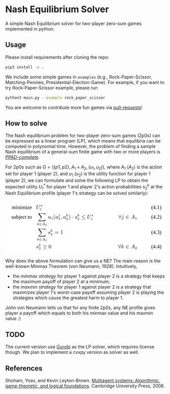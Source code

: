 # Nash Equilibrium Solver
A simple Nash Equilibrium solver for two-player zero-sum games implemented in python.

## Usage
Please install requirements after cloning the repo:
```bash
pip3 install -e .
```

We include some simple games in `examples` (e.g., Rock-Paper-Scissor, Matching-Pennies, Presidential-Election-Game).
For example, if you want to try Rock-Paper-Scissor example, please run
```bash
python3 main.py --example rock_paper_scissor
```
You are welcome to contribute more fun games via [pull-requests](https://github.com/shuoyang2000/nash_equilibrium_solver/pulls)!

## How to solve
The Nash equilibrium problem for two-player zero-sum games (2p0s) can be expressed as a linear program (LP), which means that equilibria can be computed in polynomial time.
However, the problem of finding a sample Nash equilibrium of a general-sum finite game with two or more players is [*PPAD-complete*](https://en.wikipedia.org/wiki/PPAD_(complexity)).

For 2p0s such as $G=(\{p1, p2\}, A_1\times A_2, (u_1, u_2))$, where $A_1$ ($A_2$) is the action set for player 1 (player 2), and $u_1$ ($u_2$) is the utility function for player 1 (player 2), we can formulate and solve the following LP to obtain the expected utility $U_1^*$ for player 1 and player 2's action probabilities $s_2^k$ at the Nash Equilibrium profile (player 1's strategy can be solved similarly):

<img src="docs/LP_formulation.png" alt="drawing" width="500"/>

Why does the above formulation can give us a NE? The main reason is the well-known Minmax Theorem (von Neumann, 1928). Intuitively, 
 - the *minmax strategy* for player 1 against player 2 is a strategy that keeps the maximum payoff of player 2 at a minimum; 
 - the *maxmin strategy* for player 1 against player 2 is a strategy that maximizes player 1's worst-case payoff assuming player 2 is playing the strategies which cause the greatest harm to player 1.

John von Neumann tells us that for any finite 2p0s, any NE profile gives player a payoff which equals to both his minmax value and his maxmin value :)

## TODO
The current version use [Gurobi](https://www.gurobi.com/) as the LP solver, which requires license though. 
We plan to implement a cvxpy version as solver as well.

## References
Shoham, Yoav, and Kevin Leyton-Brown. [Multiagent systems: Algorithmic, game-theoretic, and logical foundations](https://eecs.harvard.edu/cs286r/courses/fall08/files/SLB.pdf). Cambridge University Press, 2008.
